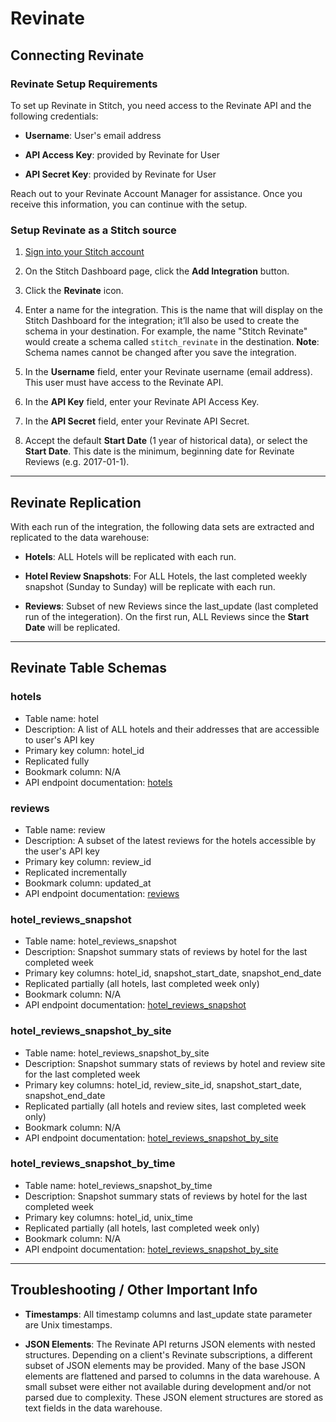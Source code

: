 # Revinate

## Connecting Revinate

### Revinate Setup Requirements

To set up Revinate in Stitch, you need access to the Revinate API and the following credentials:

-  **Username**: User's email address

-  **API Access Key**: provided by Revinate for User

-  **API Secret Key**: provided by Revinate for User

Reach out to your Revinate Account Manager for assistance. Once you receive this information, you can continue with the setup.

### Setup Revinate as a Stitch source

1. [Sign into your Stitch account](https://app.stitchdata.com/)

2. On the Stitch Dashboard page, click the **Add Integration** button.

3. Click the **Revinate** icon.

4. Enter a name for the integration. This is the name that will display on the Stitch Dashboard for the integration; it’ll also be used to create the schema in your destination. For example, the name "Stitch Revinate" would create a schema called `stitch_revinate` in the destination. **Note**: Schema names cannot be changed after you save the integration.

5. In the **Username** field, enter your Revinate username (email address). This user must have access to the Revinate API.

6. In the **API Key** field, enter your Revinate API Access Key.

7. In the **API Secret** field, enter your Revinate API Secret.

8. Accept the default **Start Date** (1 year of historical data), or select the **Start Date**. This date is the minimum, beginning date for Revinate Reviews (e.g. 2017-01-1).

---

## Revinate Replication

With each run of the integration, the following data sets are extracted and replicated to the data warehouse:

- **Hotels**: ALL Hotels will be replicated with each run.

- **Hotel Review Snapshots**: For ALL Hotels, the last completed weekly snapshot (Sunday to Sunday) will be replicate with each run.

- **Reviews**: Subset of new Reviews since the last_update (last completed run of the integeration). On the first run, ALL Reviews since the **Start Date** will be replicated.

---

## Revinate Table Schemas

### hotels

- Table name: hotel 
- Description: A list of ALL hotels and their addresses that are accessible to user's API key
- Primary key column: hotel_id
- Replicated fully
- Bookmark column: N/A
- API endpoint documentation: [hotels](https://porter.revinate.com/documentation#hotels)

### reviews

- Table name: review 
- Description: A subset of the latest reviews for the hotels accessible by the user's API key
- Primary key column: review_id
- Replicated incrementally
- Bookmark column: updated_at
- API endpoint documentation: [reviews](https://porter.revinate.com/documentation#reviews)

### hotel_reviews_snapshot

- Table name: hotel_reviews_snapshot 
- Description: Snapshot summary stats of reviews by hotel for the last completed week
- Primary key columns: hotel_id, snapshot_start_date, snapshot_end_date
- Replicated partially (all hotels, last completed week only)
- Bookmark column: N/A
- API endpoint documentation: [hotel_reviews_snapshot](https://porter.revinate.com/documentation#hotels)

### hotel_reviews_snapshot_by_site

- Table name: hotel_reviews_snapshot_by_site 
- Description: Snapshot summary stats of reviews by hotel and review site for the last completed week
- Primary key columns: hotel_id, review_site_id, snapshot_start_date, snapshot_end_date
- Replicated partially (all hotels and review sites, last completed week only)
- Bookmark column: N/A
- API endpoint documentation: [hotel_reviews_snapshot_by_site](https://porter.revinate.com/documentation#hotels)

### hotel_reviews_snapshot_by_time

- Table name: hotel_reviews_snapshot_by_time 
- Description: Snapshot summary stats of reviews by hotel for the last completed week
- Primary key columns: hotel_id, unix_time
- Replicated partially (all hotels, last completed week only)
- Bookmark column: N/A
- API endpoint documentation: [hotel_reviews_snapshot_by_site](https://porter.revinate.com/documentation#hotels)

---

## Troubleshooting / Other Important Info

- **Timestamps**: All timestamp columns and last_update state parameter are Unix timestamps.

- **JSON Elements**: The Revinate API returns JSON elements with nested structures. Depending on a client's Revinate subscriptions, a different subset of JSON elements may be provided. Many of the base JSON elements are flattened and parsed to columns in the data warehouse. A small subset were either not available during development and/or not parsed due to complexity. These JSON element structures are stored as text fields in the data warehouse.
